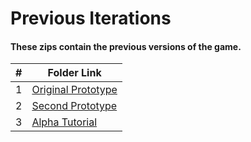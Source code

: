 # Previous Iterations
#### These zips contain the previous versions of the game.

|   #   | Folder Link                            | 
| :---: | -------------------------------------- | 
|   1   | [Original Prototype](https://github.com/bglawson1001/SpearWorks-SE-Project/blob/main/PreviousIterations/Super_Cool_Ethics_Game%20(Original%20Prototype).zip) | 
|   2   | [Second Prototype](https://github.com/bglawson1001/SpearWorks-SE-Project/blob/main/PreviousIterations/Super_Cool_Ethics_Game%20(Second%20Prototype).zip) | 
|   3   | [Alpha Tutorial](https://github.com/bglawson1001/SpearWorks-SE-Project/blob/main/PreviousIterations/Super_Cool_Ethics_Game%20(Alpha_Tutorial%26Lvl1).zip) | 


